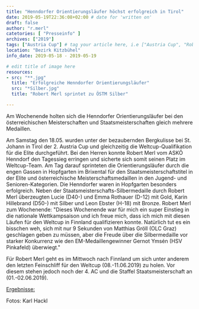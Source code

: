 ```yaml
---
title: "Henndorfer Orientierungsläufer höchst erfolgreich in Tirol"
date: 2019-05-19T22:36:08+02:00 # date for 'written on'
draft: false
author: "r.merl"
catetories: [ "Presseinfo" ]
archives: ["2019"]
tags: ["Austria Cup"] # tag your article here, i.e ["Austria Cup", "Robert Merl"]
location: "Bezirk Kitzbühel"
info_date: 2019-05-18 - 2019-05-19 

# edit title of image here
resources:
- src: "**.jpg"
  title: "Erfolgreiche Henndorfer Orientierungsläufer"
  src: "*Silber.jpg"
  title: "Robert Merl sprintet zu ÖSTM Silber"

---
```


Am Wochenende holten sich die Henndorfer Orientierungsläufer bei den österreichischen Meisterschaften und Staatsmeisterschaften gleich mehrere Medaillen.

<!--more-->

Am Samstag den 18.05. wurden unter der bezaubernden Bergkulisse bei St. Johann in Tirol der 2. Austria Cup und gleichzeitig die Weltcup-Qualifikation für die Elite durchgeführt. Bei den Herren konnte Robert Merl vom ASKÖ Henndorf den Tagessieg erringen und sicherte sich somit seinen Platz im Weltcup-Team. Am Tag darauf sprinteten die Orientierungsläufer durch die engen Gassen in Hopfgarten im Brixental für den Staatsmeisterschaftstitel in der Elite und österreichische Meisterschaftsmedaillen in den Jugend- und Senioren-Kategorien. Die Henndorfer waren in Hopfgarten besonders erfolgreich. Neben der Staatsmeisterschafts-Silbermedaille durch Robert Merl überzeugten Lucie (D40-) und Emma Rothauer (D-12) mit Gold, Karin Hillebrand (D50-) mit Silber und Leon Ebster (H-18) mit Bronze. Robert Merl zum Wochenende: "Dieses Wochenende war für mich ein super Einstieg in die nationale Wettkampsaison und ich freue mich, dass ich mich mit diesen Läufen für den Weltcup in Finnland qualifizieren konnte. Natürlich tut es ein bisschen weh, sich mit nur 9 Sekunden von Matthias Gröll (OLC Graz) geschlagen geben zu müssen, aber die Freude über die Silbermedaille vor starker Konkurrenz wie den EM-Medaillengewinner Gernot Ymsén (HSV Pinkafeld) überwiegt."

Für Robert Merl geht es im Mittwoch nach Finnland um sich unter anderem den letzten Feinschliff für den Weltcup (08.-11.06.2019) zu holen. Vor diesem stehen jedoch noch der 4. AC und die Staffel Staatsmeisterschaft an (01.-02.06.2019).

[Ergebnisse:](http://www.oefol.at/anne/?p=1&q=3&id=2675)

Fotos: Karl Hackl